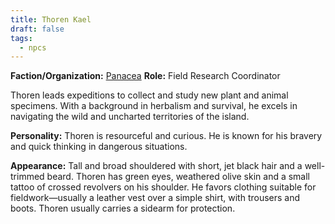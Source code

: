 ```yaml
---
title: Thoren Kael
draft: false
tags:
  - npcs
---
```

**Faction/Organization:** [Panacea](panacea)
**Role:** Field Research Coordinator

Thoren leads expeditions to collect and study new plant and animal specimens. With a background in herbalism and survival, he excels in navigating the wild and uncharted territories of the island.

**Personality:** Thoren is resourceful and curious. He is known for his bravery and quick thinking in dangerous situations.

**Appearance:** Tall and broad shouldered with short, jet black hair and a well-trimmed beard. Thoren has green eyes, weathered olive skin and a small tattoo of crossed revolvers on his shoulder. He favors clothing suitable for fieldwork—usually a leather vest over a simple shirt, with trousers and boots. Thoren usually carries a sidearm for protection.